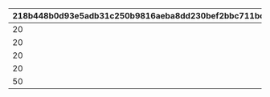 |218b448b0d93e5adb31c250b9816aeba8dd230bef2bbc711bce972104d072eba|de5a5da8f5a4ee53a0d57820c16d74779e3b56ba55cdd01d08660a7c86282bcc|55666d2c3ddcd3c4b257229a80892997e881fb20d5cef0e4d6e7de93151c0917|3771a6da746454d9d5880dda2a275cacf0514c93aee042ca2eea99e45e02188e|ccd9ef56581fb7837fe2adeebfec91a9fdc194f734d8383f830fd0b66ddd0fe5|4b34b8cdede49aa1844e6a4166feba0253c360f701a8f8f46ded6f060fbf6e2f|224193518547e6c1f3fda6b66fe955ca193cf1375c2a3147217c8644a605abf1|5ed8c7ddb35bea5b8f1fa429a920d802885cb79ecfa5b054a00fdfaec5c43262|7d0d6d31c6abb31378516ac4a9345e47dceab2c3ccf462a4a387fa9be831feeb|0d7b5df34191e6bf6c7dcb52fd188e62fefba4426f63a01115c8125261ed93f4|44d22606358e6b0b5b858db4707dc170541ff25878e4e7b20e5732f1b17d3b4a|cc47beb0b205fe88035afd55ed3600073cf390ba0ca8a691ff0c345fda12a971|0f963a5bd7cb3e584e124c7dd85e75f9227e21d1bff77fc035e6c979c5d44491|3bf69962f5968ee3bea0197cd633ed0c959f36b7a2276fb9fa8e61104c30ce09|edf2fd1f4fe2942da6b0a64ccad7e1657d94e8d54e080d5b2ebe5e58db178e24|8b0b4f1b0cb6c19dcc2c110c2a895c023e2b426457bc737a04683d054b51bab9|
| --- | --- | --- | --- | --- | --- | --- | --- | --- | --- | --- | --- | --- | --- | --- | --- |
|20|25|2|23001|0|8|2|94002|0|1000|0|1250000|91002|20003|12|1005|
|20|25|2|23001|0|8|2|94002|0|1000|0|1250000|91002|20003|12|1006|
|20|25|2|23001|0|8|2|94002|0|1000|0|1250000|91002|20003|12|1007|
|20|25|2|23001|0|8|2|94002|0|1000|0|1250000|91002|20003|12|1008|
|50|10|2|23001|0|8|2|94002|0|1500|0|5000000|91002|20004|12|2002|